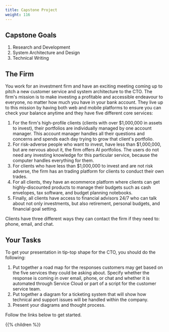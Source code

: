 ```yaml
---
title: Capstone Project 
weight: 116
---
```


## Capstone Goals

1. Research and Development 
2. System Architecture and Design 
3. Technical Writing 

## The Firm

You work for an investment firm and have an exciting meeting coming up to pitch a new customer service and system architecture to the CTO. The firm's mission is to make investing a profitable and accessible endeavour to everyone, no matter how much you have in your bank account. They live up to this mission by having both web and mobile platforms to ensure you can check your balance anytime and they have five different core services:

1. For the firm's high-profile clients (clients with over $1,000,000 in assets to invest), their portfolios are individually managed by one account manager. This account manager handles all their questions and concerns and spends each day trying to grow that client's portfolio.
1. For risk-adverse people who want to invest, have less than $1,000,000, but are nervous about it, the firm offers AI portfolios. The users do not need any investing knowledge for this particular service, because the computer handles everything for them.
1. For clients who have less than $1,000,000 to invest and are not risk adverse, the firm has an trading platform for clients to conduct their own trades.
1. For all clients, they have an ecommerce platform where clients can get highly-discounted products to manage their budgets such as cash envelopes, tax software, and budget planning notebooks.
1. Finally, all clients have access to financial advisors 24/7 who can talk about not only investments, but also retirement, personal budgets, and financial goal setting.

Clients have three different ways they can contact the firm if they need to: phone, email, and chat. 

## Your Tasks

To get your presentation in tip-top shape for the CTO, you should do the following:

1. Put together a road map for the responses customers may get based on the five services they could be asking about. Specify whether the response is coming in over email, phone, or chat and whether it is automated through Service Cloud or part of a script for the customer service team.
1. Put together a diagram for a ticketing system that will show how technical and support issues will be handled within the company. 
1. Present your diagrams and thought process.

Follow the links below to get started.

{{% children %}}
